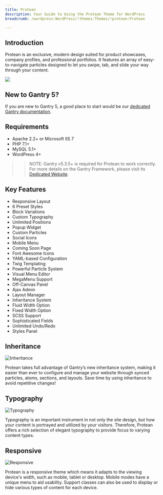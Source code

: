 ```yaml
---
title: Protean
description: Your Guide to Using the Protean Theme for WordPress
breadcrumb: /wordpress:WordPress/!themes:Themes/!protean:Protean

---
```


Introduction
-----

Protean is an exclusive, modern design suited for product showcases, company profiles, and professional portfolios. It features an array of easy-to-navigate particles designed to let you swipe, tab, and slide your way through your content.

![](assets/protean.jpg)

New to Gantry 5?
-----
If you are new to Gantry 5, a good place to start would be our [dedicated Gantry documentation](http://docs.gantry.org).

Requirements
-----

* Apache 2.2+ or Microsoft IIS 7
* PHP 7.1+ 
* MySQL 5.1+
* WordPress 4+

>> NOTE: Gantry v5.3.5+ is required for Protean to work correctly. For more details on the Gantry Framework, please visit its [Dedicated Website](http://gantry.org).

Key Features
-----

* Responsive Layout
* 6 Preset Styles
* Block Variations
* Custom Typography
* Unlimited Positions
* Popup Widget
* Custom Particles
* Social Icons
* Mobile Menu
* Coming Soon Page
* Font Awesome Icons 
* YAML-based Configuration
* Twig Templating
* Powerful Particle System
* Visual Menu Editor
* MegaMenu Support
* Off-Canvas Panel
* Ajax Admin
* Layout Manager
* Inheritance System
* Fluid Width Option
* Fixed Width Option
* SCSS Support
* Sophisticated Fields
* Unlimited Undo/Redo
* Styles Panel

## Inheritance

![Inheritance](ft-2.jpg)

Protean takes full advantage of Gantry’s new inheritance system, making it easier than ever to configure and manage your website through synced particles, atoms, sections, and layouts. Save time by using inheritance to avoid repetitive changes!

## Typography

![Typography](ft-3.jpg)

Typography is an important instrument in not only the site design, but how your content is portrayed and utilized by your visitors. Therefore, Protean offers a rich selection of elegant typography to provide focus to varying content types.

## Responsive

![Responsive](ft-4.jpg)

Protean is a responsive theme which means it adapts to the viewing device's width, such as mobile, tablet or desktop. Mobile modes have a unique menu to aid usability. Support classes can also be used to display or hide various types of content for each device.
